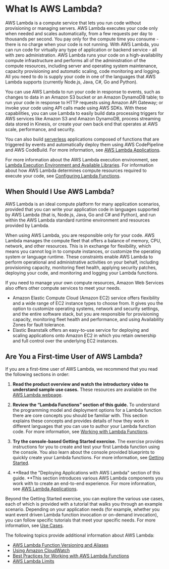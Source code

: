 # What Is AWS Lambda?<a name="welcome"></a>

 AWS Lambda is a compute service that lets you run code without provisioning or managing servers\. AWS Lambda executes your code only when needed and scales automatically, from a few requests per day to thousands per second\. You pay only for the compute time you consume \- there is no charge when your code is not running\. With AWS Lambda, you can run code for virtually any type of application or backend service \- all with zero administration\. AWS Lambda runs your code on a high\-availability compute infrastructure and performs all of the administration of the compute resources, including server and operating system maintenance, capacity provisioning and automatic scaling, code monitoring and logging\. All you need to do is supply your code in one of the languages that AWS Lambda supports \(currently Node\.js, Java, C\#, Go and Python\)\. 

You can use AWS Lambda to run your code in response to events, such as changes to data in an Amazon S3 bucket or an Amazon DynamoDB table; to run your code in response to HTTP requests using Amazon API Gateway; or invoke your code using API calls made using AWS SDKs\. With these capabilities, you can use Lambda to easily build data processing triggers for AWS services like Amazon S3 and Amazon DynamoDB, process streaming data stored in Kinesis, or create your own back end that operates at AWS scale, performance, and security\.

You can also build [serverless](https://aws.amazon.com/serverless) applications composed of functions that are triggered by events and automatically deploy them using AWS CodePipeline and AWS CodeBuild\. For more information, see [AWS Lambda Applications](deploying-lambda-apps.md)\.

For more information about the AWS Lambda execution environment, see [Lambda Execution Environment and Available Libraries](current-supported-versions.md)\. For information about how AWS Lambda determines compute resources required to execute your code, see [Configuring Lambda Functions](resource-model.md)\.

## When Should I Use AWS Lambda?<a name="when-to-use-cloud-functions"></a>

AWS Lambda is an ideal compute platform for many application scenarios, provided that you can write your application code in languages supported by AWS Lambda \(that is, Node\.js, Java, Go and C\# and Python\), and run within the AWS Lambda standard runtime environment and resources provided by Lambda\. 

When using AWS Lambda, you are responsible only for your code\. AWS Lambda manages the compute fleet that offers a balance of memory, CPU, network, and other resources\. This is in exchange for flexibility, which means you cannot log in to compute instances, or customize the operating system or language runtime\. These constraints enable AWS Lambda to perform operational and administrative activities on your behalf, including provisioning capacity, monitoring fleet health, applying security patches, deploying your code, and monitoring and logging your Lambda functions\.

If you need to manage your own compute resources, Amazon Web Services also offers other compute services to meet your needs\. 
+ Amazon Elastic Compute Cloud \(Amazon EC2\) service offers flexibility and a wide range of EC2 instance types to choose from\. It gives you the option to customize operating systems, network and security settings, and the entire software stack, but you are responsible for provisioning capacity, monitoring fleet health and performance, and using Availability Zones for fault tolerance\.
+ Elastic Beanstalk offers an easy\-to\-use service for deploying and scaling applications onto Amazon EC2 in which you retain ownership and full control over the underlying EC2 instances\.

## Are You a First\-time User of AWS Lambda?<a name="welcome-first-time-user"></a>

If you are a first\-time user of AWS Lambda, we recommend that you read the following sections in order:

1. **Read the product overview and watch the introductory video to understand sample use cases\.** These resources are available on the [AWS Lambda webpage](https://aws.amazon.com/lambda/)\.

1. **Review the “Lambda Functions” section of this guide\.** To understand the programming model and deployment options for a Lambda function there are core concepts you should be familiar with\. This section explains these concepts and provides details of how they work in different languages that you can use to author your Lambda function code\. For more information, see [Working with Lambda Functions](lambda-introduction-function.md)\.

1. **Try the console\-based Getting Started exercise\.** The exercise provides instructions for you to create and test your first Lambda function using the console\. You also learn about the console provided blueprints to quickly create your Lambda functions\. For more information, see [Getting Started](getting-started.md)\.

1. **Read the "Deploying Applications with AWS Lambda" section of this guide\. **This section introduces various AWS Lambda components you work with to create an end\-to\-end experience\. For more information, see [AWS Lambda Applications](deploying-lambda-apps.md)\.

Beyond the Getting Started exercise, you can explore the various use cases, each of which is provided with a tutorial that walks you through an example scenario\. Depending on your application needs \(for example, whether you want event driven Lambda function invocation or on\-demand invocation\), you can follow specific tutorials that meet your specific needs\. For more information, see [Use Cases](use-cases.md)\.

The following topics provide additional information about AWS Lambda:
+ [AWS Lambda Function Versioning and Aliases](versioning-aliases.md)
+ [Using Amazon CloudWatch](monitoring-functions.md)
+ [Best Practices for Working with AWS Lambda Functions](best-practices.md)
+ [AWS Lambda Limits](limits.md)